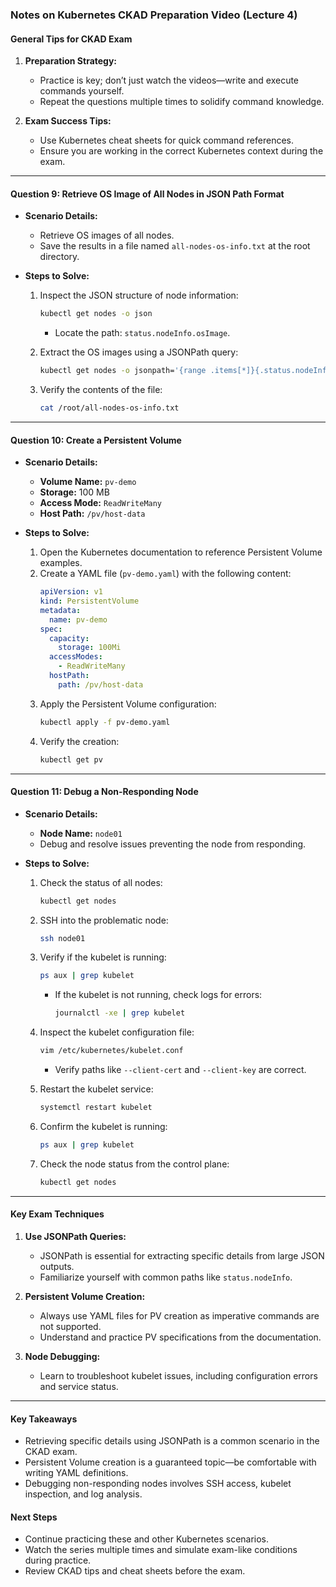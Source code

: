 ### Notes on Kubernetes CKAD Preparation Video (Lecture 4)

#### General Tips for CKAD Exam
1. **Preparation Strategy:**
   - Practice is key; don’t just watch the videos—write and execute commands yourself.
   - Repeat the questions multiple times to solidify command knowledge.

2. **Exam Success Tips:**
   - Use Kubernetes cheat sheets for quick command references.
   - Ensure you are working in the correct Kubernetes context during the exam.

---

#### Question 9: Retrieve OS Image of All Nodes in JSON Path Format
- **Scenario Details:**
  - Retrieve OS images of all nodes.
  - Save the results in a file named `all-nodes-os-info.txt` at the root directory.

- **Steps to Solve:**
  1. Inspect the JSON structure of node information:
     ```bash
     kubectl get nodes -o json
     ```
     - Locate the path: `status.nodeInfo.osImage`.

  2. Extract the OS images using a JSONPath query:
     ```bash
     kubectl get nodes -o jsonpath='{range .items[*]}{.status.nodeInfo.osImage}{"\n"}{end}' > /root/all-nodes-os-info.txt
     ```

  3. Verify the contents of the file:
     ```bash
     cat /root/all-nodes-os-info.txt
     ```

---

#### Question 10: Create a Persistent Volume
- **Scenario Details:**
  - **Volume Name:** `pv-demo`
  - **Storage:** 100 MB
  - **Access Mode:** `ReadWriteMany`
  - **Host Path:** `/pv/host-data`

- **Steps to Solve:**
  1. Open the Kubernetes documentation to reference Persistent Volume examples.
  2. Create a YAML file (`pv-demo.yaml`) with the following content:
     ```yaml
     apiVersion: v1
     kind: PersistentVolume
     metadata:
       name: pv-demo
     spec:
       capacity:
         storage: 100Mi
       accessModes:
         - ReadWriteMany
       hostPath:
         path: /pv/host-data
     ```
  3. Apply the Persistent Volume configuration:
     ```bash
     kubectl apply -f pv-demo.yaml
     ```
  4. Verify the creation:
     ```bash
     kubectl get pv
     ```

---

#### Question 11: Debug a Non-Responding Node
- **Scenario Details:**
  - **Node Name:** `node01`
  - Debug and resolve issues preventing the node from responding.

- **Steps to Solve:**
  1. Check the status of all nodes:
     ```bash
     kubectl get nodes
     ```
  2. SSH into the problematic node:
     ```bash
     ssh node01
     ```
  3. Verify if the kubelet is running:
     ```bash
     ps aux | grep kubelet
     ```
     - If the kubelet is not running, check logs for errors:
       ```bash
       journalctl -xe | grep kubelet
       ```
  4. Inspect the kubelet configuration file:
     ```bash
     vim /etc/kubernetes/kubelet.conf
     ```
     - Verify paths like `--client-cert` and `--client-key` are correct.

  5. Restart the kubelet service:
     ```bash
     systemctl restart kubelet
     ```
  6. Confirm the kubelet is running:
     ```bash
     ps aux | grep kubelet
     ```
  7. Check the node status from the control plane:
     ```bash
     kubectl get nodes
     ```

---

#### Key Exam Techniques
1. **Use JSONPath Queries:**
   - JSONPath is essential for extracting specific details from large JSON outputs.
   - Familiarize yourself with common paths like `status.nodeInfo`.

2. **Persistent Volume Creation:**
   - Always use YAML files for PV creation as imperative commands are not supported.
   - Understand and practice PV specifications from the documentation.

3. **Node Debugging:**
   - Learn to troubleshoot kubelet issues, including configuration errors and service status.

---

#### Key Takeaways
- Retrieving specific details using JSONPath is a common scenario in the CKAD exam.
- Persistent Volume creation is a guaranteed topic—be comfortable with writing YAML definitions.
- Debugging non-responding nodes involves SSH access, kubelet inspection, and log analysis.

#### Next Steps
- Continue practicing these and other Kubernetes scenarios.
- Watch the series multiple times and simulate exam-like conditions during practice.
- Review CKAD tips and cheat sheets before the exam.
